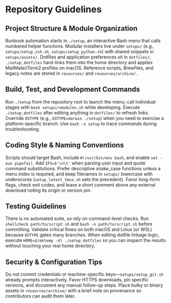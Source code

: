 # Repository Guidelines

## Project Structure & Module Organization
Runbook automation starts in `./setup`, an interactive Bash menu that calls numbered helper functions. Modular installers live under `setups/` (e.g., `setups/setup_zsh.sh`, `setups/setup_python.sh`) with shared snippets in `setups/assets/`. Dotfiles and application preferences sit in `dotfiles/`; `./setup_dotfiles` hard-links them into the home directory and applies MailMate/iTerm2 profiles on macOS. Reference scripts, Brewfiles, and legacy notes are stored in `resources/` and `resources/archive/`.

## Build, Test, and Development Commands
Run `./setup` from the repository root to launch the menu; call individual stages with `bash setups/<module>.sh` while developing. Execute `./setup_dotfiles` after editing anything in `dotfiles/` to refresh links. Override `OSTYPE` (e.g., `OSTYPE=darwin ./setup`) when you need to exercise a platform-specific branch. Use `bash -x setup` to trace commands during troubleshooting.

## Coding Style & Naming Conventions
Scripts should target Bash, include `#!/usr/bin/env bash`, and enable `set -euo pipefail`. Add `IFS=$'\n\t'` when parsing user input and quote command substitutions. Prefer descriptive snake_case functions unless a menu index is required, and keep filenames in `setups/` lowercase with underscores (`setup_latest_tmux.sh` sets the precedent). Favor long-form flags, check exit codes, and leave a short comment above any external download noting its origin or version pin.

## Testing Guidelines
There is no automated suite, so rely on command-level checks. Run `shellcheck path/to/script.sh` and `bash -n path/to/script.sh` before committing. Validate critical flows on both macOS and Linux (or WSL) because `OSTYPE` gates many branches. When editing dotfile linkage logic, execute `HOME=$(mktemp -d) ./setup_dotfiles` so you can inspect the results without touching your real home directory.

## Security & Configuration Tips
Do not commit credentials or machine-specific keys—`setups/setup_git.sh` already prompts interactively. Favor HTTPS downloads, pin specific versions, and document any manual follow-up steps. Place bulky or binary assets in `resources/archive/` with a brief note on provenance so contributors can audit them later.
